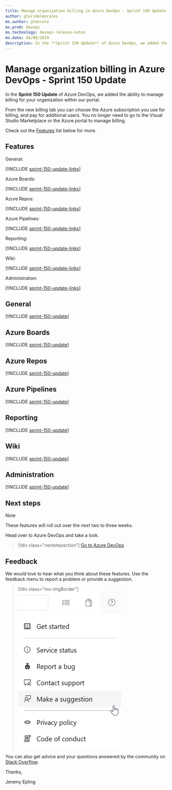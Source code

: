```yaml
---
title: Manage organization billing in Azure DevOps - Sprint 150 Update
author: gloridelmorales
ms.author: glmorale
ms.prod: devops
ms.technology: devops-release-notes
ms.date: 04/08/2019
description: In the **Sprint 150 Update** of Azure DevOps, we added the ability to manage billing for your organization within our portal. 
---
```


# Manage organization billing in Azure DevOps - Sprint 150 Update

In the **Sprint 150 Update** of Azure DevOps, we added the ability to manage billing for your organization within our portal.

From the new billing tab you can choose the Azure subscription you use for billing, and pay for additional users. You no longer need to go to the Visual Studio Marketplace or the Azure portal to manage billing.

Check out the [Features](#features) list below for more.

## Features

General:

[!INCLUDE [sprint-150-update-links](_shared/general/sprint-150-update-links.md)]

Azure Boards:

[!INCLUDE [sprint-150-update-links](_shared/boards/sprint-150-update-links.md)]

Azure Repos:

[!INCLUDE [sprint-150-update-links](_shared/repos/sprint-150-update-links.md)]

Azure Pipelines:

[!INCLUDE [sprint-150-update-links](_shared/pipelines/sprint-150-update-links.md)]

Reporting:

[!INCLUDE [sprint-150-update-links](_shared/reporting/sprint-150-update-links.md)]

Wiki:

[!INCLUDE [sprint-150-update-links](_shared/wiki/sprint-150-update-links.md)]

Administration:

[!INCLUDE [sprint-150-update-links](_shared/administration/sprint-150-update-links.md)]

## General

[!INCLUDE [sprint-150-update](_shared/general/sprint-150-update.md)]

## Azure Boards

[!INCLUDE [sprint-150-update](_shared/boards/sprint-150-update.md)]

## Azure Repos

[!INCLUDE [sprint-150-update](_shared/repos/sprint-150-update.md)]

## Azure Pipelines

[!INCLUDE [sprint-150-update](_shared/pipelines/sprint-150-update.md)]

## Reporting

[!INCLUDE [sprint-150-update](_shared/reporting/sprint-150-update.md)]

## Wiki

[!INCLUDE [sprint-150-update](_shared/wiki/sprint-150-update.md)]

## Administration

[!INCLUDE [sprint-150-update](_shared/administration/sprint-150-update.md)]

## Next steps

> [!NOTE]
> These features will roll out over the next two to three weeks.

Head over to Azure DevOps and take a look.

> [!div class="nextstepaction"]
> [Go to Azure DevOps](https://go.microsoft.com/fwlink/?LinkId=307137&campaign=o~msft~docs~product-vsts~release-notes)

## Feedback

We would love to hear what you think about these features. Use the feedback menu to report a problem or provide a suggestion.

> [!div class="mx-imgBorder"]
> ![Make a suggestion](../_img/make-a-suggestion.png)

You can also get advice and your questions answered by the community on [Stack Overflow](https://stackoverflow.com/questions/tagged/azure-devops).

Thanks,

Jeremy Epling
